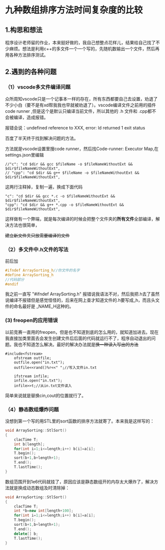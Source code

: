 # 九种数组排序方法时间复杂度的比较

## 1.构思和想法

  程序设计老师留的作业，本来挺好做的，我自己想整点花样儿，结果给自己找了不少麻烦。想法是利用c++的多文件一个一个写的，先随机数输出一个文件，然后再用各种方法排序测试。

## 2.遇到的各种问题

  ### （1）vscode多文件编译问题

   众所周知vscode只是一个记事本一样的存在，所有东西都要自己去设置，劝退了不少小白（要不是有xd帮我我也早就被劝退了）。vscode编译文件之前用的插件 code runner ,但是这个是默认只编译当前文件，所以其他的 .h 文件和 .cpp都不会被编译，造成报错。

报错会说：undefined reference to XXX, error: ld returned 1 exit status 

百度了半天终于找到解决问题的方法。

方法就是vscode设置里搜code runner，然后找Code-runner: Executor Map,在settings.json里编辑

```
//"c": "cd $dir && gcc $fileName -o $fileNameWithoutExt && $dir$fileNameWithoutExt",
// "cpp": "cd $dir && g++ $fileName -o $fileNameWithoutExt && $dir$fileNameWithoutExt",
```

这两行注释掉，复制一遍，换成下面代码

```
"c": "cd $dir && gcc *.c -o $fileNameWithoutExt && $dir$fileNameWithoutExt",
"cpp": "cd $dir && g++ *.cpp -o $fileNameWithoutExt && $dir$fileNameWithoutExt",
```

这样做有一个弊端，就是每次编译的时候会把整个文件夹的**所有文件**全部编译，解决方法也很简单，

~~建立新文件夹只放需要编译的文件~~

[错误更改借鉴的博友原贴链接]: https://blog.csdn.net/m0_58562487/article/details/124790162



### （2）多文件中.h文件的写法

前后加

```c++
#ifndef ArraySorting_h//你文件的名字
#define ArraySorting_h
//代码部分
#endif
```

我之前一直写 "#ifndef  ArraySorting.h" 报错说我语法不对，然后我把.h去了虽然说编译不报错但是感觉怪怪的，后来在网上查才知道文件的.h要写成_h，而且头文件的命名最好是 _NAME_H这种的。

### (3) freopen的应用错误

  以前竞赛一直用的freopen，但是也不知道到底的怎么用的，就知道加进去。现在我直接加类里面去会发生创建文件后后面的代码就运行不了，程序自动退出的问题。我也不知道怎么解决。最好的解决办法就是~~换一种读入写出的方法~~

```
#include<fstream>
	ofstream outfile;
    outfile.open("in.txt");
    outfile<<rand()%r<<" ";//写入文件in.txt
    
    ifstream infile;
    infile.open("in.txt");
    infile>>t;//从in.txt文件读入
```

简单来说就是替换cin,cout的位置就行了。

### （4）静态数组爆炸问题

​     没想到第一个写的用STL里的sort函数的排序方法就寄了。本来我是这样写的：

```c++
void ArraySorting::StlSort()
{
    clacTime T;
    int b[length];
    for(int i=1;i<=length;i++) b[i]=a[i];
    T.begin();
    sort(b+1,b+length+1);
    T.end();
    T.lastTime();
}
```

数组范围开到1e6代码就挂了，原因应该是静态数组开的内存太大爆炸了，解决方法就是换成动态数组及时清除掉：

```c++
void ArraySorting::StlSort()
{
    clacTime T;
    int *b=new int[length+100];
    for(int i=1;i<=length;i++) b[i]=a[i];
    T.begin();
    sort(b+1,b+length+1);
    T.end();
    delete[] b;
    T.lastTime();
}
```

